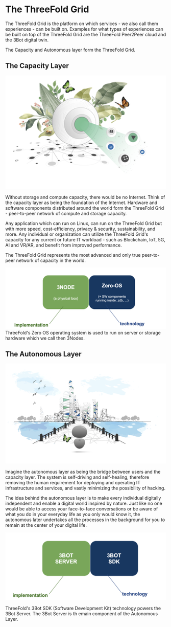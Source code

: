 # The ThreeFold Grid
The ThreeFold Grid is the platform on which services - we also call them experiences - can be built on. Examples for what types of experiences can be built on top of the ThreeFold Grid are the ThreeFold Peer2Peer cloud and the 3Bot digital twin.

The Capacity and Autonomous layer form the ThreeFold Grid.

## The Capacity Layer

![](img/cap2layer.png)

Without storage and compute capacity, there would be no Internet. Think of the capacity layer as being the foundation of the Internet. Hardware and software components distributed around the world form the ThreeFold Grid - peer-to-peer network of compute and storage capacity. 

Any application which can run on Linux, can run on the ThreeFold Grid but with more speed, cost-efficiency, privacy & security, sustainability, and more. Any individual or organization can utilize the ThreeFold Grid's capacity for any current or future IT workload - such as Blockchain, IoT, 5G, AI and VR/AR, and benefit from improved performance.

The ThreeFold Grid represents the most advanced and only true peer-to-peer network of capacity in the world.

![](img/capacityimplsw.png)
ThreeFold's Zero OS operating system is used to run on server or storage hardware which we call then 3Nodes. 



## The Autonomous Layer

![](img/autolayer.png)

Imagine the autonomous layer as being the bridge between users and the capacity layer. The system is self-driving and self-healing, therefore removing the human requirement for deploying and operating IT infrastructure and services, and vastly minimizing the possibility of hacking. 

The idea behind the autonomous layer is to make every individual digitally independent and enable a digital world inspired by nature. Just like no one would be able to access your face-to-face conversations or be aware of what you do in your everyday life as you only would know it, the autonomous later undertakes all the processes in the background for you to remain at the center of your digital life. 

![](img/autoimpltech.png)

ThreeFold's 3Bot SDK (Software Development Kit) technology powers the 3Bot Server. The 3Bot Server is th emain component of the Autonomous Layer.